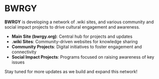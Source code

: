 # BWRGY

**BWRGY** is developing a network of .wiki sites, and various community and social impact projects to drive cultural engagement and awareness.

- **Main Site (bwrgy.org)**: Central hub for projects and updates
- **.wiki Sites**: Community-driven websites for knowledge sharing
- **Community Projects**: Digital initiatives to foster engagement and connectivity
- **Social Impact Projects**: Programs focused on raising awareness of key issues

Stay tuned for more updates as we build and expand this network!
